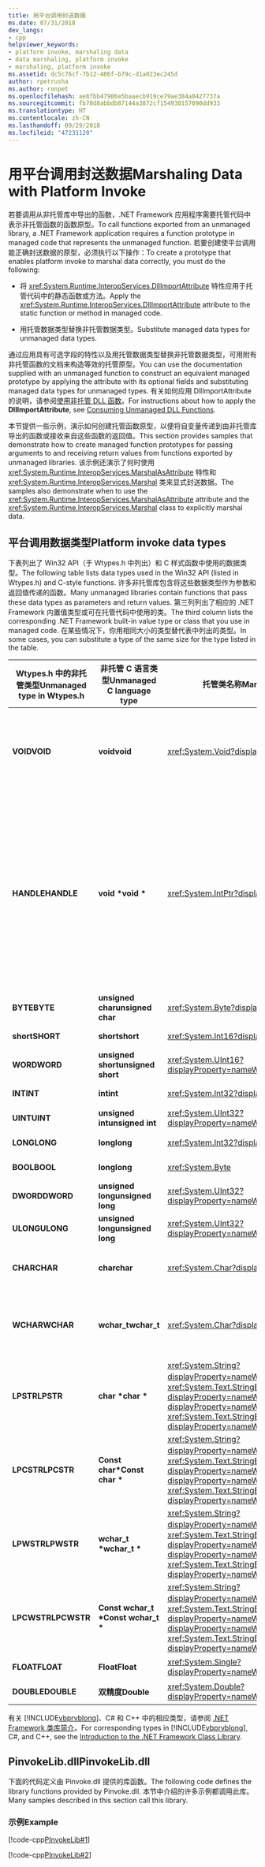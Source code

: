 ```yaml
---
title: 用平台调用封送数据
ms.date: 07/31/2018
dev_langs:
- cpp
helpviewer_keywords:
- platform invoke, marshaling data
- data marshaling, platform invoke
- marshaling, platform invoke
ms.assetid: dc5c76cf-7b12-406f-b79c-d1a023ec245d
author: rpetrusha
ms.author: ronpet
ms.openlocfilehash: ae8fbb47986e5baaecb919ce79ae384a8427737a
ms.sourcegitcommit: fb78d8abbdb87144a3872cf154930157090dd933
ms.translationtype: HT
ms.contentlocale: zh-CN
ms.lasthandoff: 09/29/2018
ms.locfileid: "47231120"
---
```

# <a name="marshaling-data-with-platform-invoke"></a><span data-ttu-id="b93ef-102">用平台调用封送数据</span><span class="sxs-lookup"><span data-stu-id="b93ef-102">Marshaling Data with Platform Invoke</span></span>
<span data-ttu-id="b93ef-103">若要调用从非托管库中导出的函数，.NET Framework 应用程序需要托管代码中表示非托管函数的函数原型。</span><span class="sxs-lookup"><span data-stu-id="b93ef-103">To call functions exported from an unmanaged library, a .NET Framework application requires a function prototype in managed code that represents the unmanaged function.</span></span> <span data-ttu-id="b93ef-104">若要创建使平台调用能正确封送数据的原型，必须执行以下操作：</span><span class="sxs-lookup"><span data-stu-id="b93ef-104">To create a prototype that enables platform invoke to marshal data correctly, you must do the following:</span></span>  
  
-   <span data-ttu-id="b93ef-105">将 <xref:System.Runtime.InteropServices.DllImportAttribute> 特性应用于托管代码中的静态函数或方法。</span><span class="sxs-lookup"><span data-stu-id="b93ef-105">Apply the <xref:System.Runtime.InteropServices.DllImportAttribute> attribute to the static function or method in managed code.</span></span>  
  
-   <span data-ttu-id="b93ef-106">用托管数据类型替换非托管数据类型。</span><span class="sxs-lookup"><span data-stu-id="b93ef-106">Substitute managed data types for unmanaged data types.</span></span>  
  
 <span data-ttu-id="b93ef-107">通过应用具有可选字段的特性以及用托管数据类型替换非托管数据类型，可用附有非托管函数的文档来构造等效的托管原型。</span><span class="sxs-lookup"><span data-stu-id="b93ef-107">You can use the documentation supplied with an unmanaged function to construct an equivalent managed prototype by applying the attribute with its optional fields and substituting managed data types for unmanaged types.</span></span> <span data-ttu-id="b93ef-108">有关如何应用 DllImportAttribute 的说明，请参阅[使用非托管 DLL 函数](../../../docs/framework/interop/consuming-unmanaged-dll-functions.md)。</span><span class="sxs-lookup"><span data-stu-id="b93ef-108">For instructions about how to apply the **DllImportAttribute**, see [Consuming Unmanaged DLL Functions](../../../docs/framework/interop/consuming-unmanaged-dll-functions.md).</span></span>  
  
 <span data-ttu-id="b93ef-109">本节提供一些示例，演示如何创建托管函数原型，以便将自变量传递到由非托管库导出的函数或接收来自这些函数的返回值。</span><span class="sxs-lookup"><span data-stu-id="b93ef-109">This section provides samples that demonstrate how to create managed function prototypes for passing arguments to and receiving return values from functions exported by unmanaged libraries.</span></span> <span data-ttu-id="b93ef-110">该示例还演示了何时使用 <xref:System.Runtime.InteropServices.MarshalAsAttribute> 特性和 <xref:System.Runtime.InteropServices.Marshal> 类来显式封送数据。</span><span class="sxs-lookup"><span data-stu-id="b93ef-110">The samples also demonstrate when to use the <xref:System.Runtime.InteropServices.MarshalAsAttribute> attribute and the <xref:System.Runtime.InteropServices.Marshal> class to explicitly marshal data.</span></span>  
  
## <a name="platform-invoke-data-types"></a><span data-ttu-id="b93ef-111">平台调用数据类型</span><span class="sxs-lookup"><span data-stu-id="b93ef-111">Platform invoke data types</span></span>  
 <span data-ttu-id="b93ef-112">下表列出了 Win32 API（于 Wtypes.h 中列出）和 C 样式函数中使用的数据类型。</span><span class="sxs-lookup"><span data-stu-id="b93ef-112">The following table lists data types used in the Win32 API (listed in Wtypes.h) and C-style functions.</span></span> <span data-ttu-id="b93ef-113">许多非托管库包含将这些数据类型作为参数和返回值传递的函数。</span><span class="sxs-lookup"><span data-stu-id="b93ef-113">Many unmanaged libraries contain functions that pass these data types as parameters and return values.</span></span> <span data-ttu-id="b93ef-114">第三列列出了相应的 .NET Framework 内置值类型或可在托管代码中使用的类。</span><span class="sxs-lookup"><span data-stu-id="b93ef-114">The third column lists the corresponding .NET Framework built-in value type or class that you use in managed code.</span></span> <span data-ttu-id="b93ef-115">在某些情况下，你用相同大小的类型替代表中列出的类型。</span><span class="sxs-lookup"><span data-stu-id="b93ef-115">In some cases, you can substitute a type of the same size for the type listed in the table.</span></span>  
  
|<span data-ttu-id="b93ef-116">Wtypes.h 中的非托管类型</span><span class="sxs-lookup"><span data-stu-id="b93ef-116">Unmanaged type in Wtypes.h</span></span>|<span data-ttu-id="b93ef-117">非托管 C 语言类型</span><span class="sxs-lookup"><span data-stu-id="b93ef-117">Unmanaged C language type</span></span>|<span data-ttu-id="b93ef-118">托管类名称</span><span class="sxs-lookup"><span data-stu-id="b93ef-118">Managed class name</span></span>|<span data-ttu-id="b93ef-119">描述</span><span class="sxs-lookup"><span data-stu-id="b93ef-119">Description</span></span>|  
|--------------------------------|-------------------------------|------------------------|-----------------|  
|<span data-ttu-id="b93ef-120">**VOID**</span><span class="sxs-lookup"><span data-stu-id="b93ef-120">**VOID**</span></span>|<span data-ttu-id="b93ef-121">**void**</span><span class="sxs-lookup"><span data-stu-id="b93ef-121">**void**</span></span>|<xref:System.Void?displayProperty=nameWithType>|<span data-ttu-id="b93ef-122">应用于不返回值的函数。</span><span class="sxs-lookup"><span data-stu-id="b93ef-122">Applied to a function that does not return a value.</span></span>|
|<span data-ttu-id="b93ef-123">**HANDLE**</span><span class="sxs-lookup"><span data-stu-id="b93ef-123">**HANDLE**</span></span>|<span data-ttu-id="b93ef-124">**void \***</span><span class="sxs-lookup"><span data-stu-id="b93ef-124">**void \***</span></span>|<xref:System.IntPtr?displayProperty=nameWithType>|<span data-ttu-id="b93ef-125">在 32 位 Windows 操作系统上为 32 位、在 64 位 Windows 操作系统上为 64 位。</span><span class="sxs-lookup"><span data-stu-id="b93ef-125">32 bits on 32-bit Windows operating systems, 64 bits on 64-bit Windows operating systems.</span></span>|  
|<span data-ttu-id="b93ef-126">**BYTE**</span><span class="sxs-lookup"><span data-stu-id="b93ef-126">**BYTE**</span></span>|<span data-ttu-id="b93ef-127">**unsigned char**</span><span class="sxs-lookup"><span data-stu-id="b93ef-127">**unsigned char**</span></span>|<xref:System.Byte?displayProperty=nameWithType>|<span data-ttu-id="b93ef-128">8 位</span><span class="sxs-lookup"><span data-stu-id="b93ef-128">8 bits</span></span>|  
|<span data-ttu-id="b93ef-129">**short**</span><span class="sxs-lookup"><span data-stu-id="b93ef-129">**SHORT**</span></span>|<span data-ttu-id="b93ef-130">**short**</span><span class="sxs-lookup"><span data-stu-id="b93ef-130">**short**</span></span>|<xref:System.Int16?displayProperty=nameWithType>|<span data-ttu-id="b93ef-131">16 位</span><span class="sxs-lookup"><span data-stu-id="b93ef-131">16 bits</span></span>|  
|<span data-ttu-id="b93ef-132">**WORD**</span><span class="sxs-lookup"><span data-stu-id="b93ef-132">**WORD**</span></span>|<span data-ttu-id="b93ef-133">**unsigned short**</span><span class="sxs-lookup"><span data-stu-id="b93ef-133">**unsigned short**</span></span>|<xref:System.UInt16?displayProperty=nameWithType>|<span data-ttu-id="b93ef-134">16 位</span><span class="sxs-lookup"><span data-stu-id="b93ef-134">16 bits</span></span>|  
|<span data-ttu-id="b93ef-135">**INT**</span><span class="sxs-lookup"><span data-stu-id="b93ef-135">**INT**</span></span>|<span data-ttu-id="b93ef-136">**int**</span><span class="sxs-lookup"><span data-stu-id="b93ef-136">**int**</span></span>|<xref:System.Int32?displayProperty=nameWithType>|<span data-ttu-id="b93ef-137">32 位</span><span class="sxs-lookup"><span data-stu-id="b93ef-137">32 bits</span></span>|  
|<span data-ttu-id="b93ef-138">**UINT**</span><span class="sxs-lookup"><span data-stu-id="b93ef-138">**UINT**</span></span>|<span data-ttu-id="b93ef-139">**unsigned int**</span><span class="sxs-lookup"><span data-stu-id="b93ef-139">**unsigned int**</span></span>|<xref:System.UInt32?displayProperty=nameWithType>|<span data-ttu-id="b93ef-140">32 位</span><span class="sxs-lookup"><span data-stu-id="b93ef-140">32 bits</span></span>|  
|<span data-ttu-id="b93ef-141">**LONG**</span><span class="sxs-lookup"><span data-stu-id="b93ef-141">**LONG**</span></span>|<span data-ttu-id="b93ef-142">**long**</span><span class="sxs-lookup"><span data-stu-id="b93ef-142">**long**</span></span>|<xref:System.Int32?displayProperty=nameWithType>|<span data-ttu-id="b93ef-143">32 位</span><span class="sxs-lookup"><span data-stu-id="b93ef-143">32 bits</span></span>|  
|<span data-ttu-id="b93ef-144">**BOOL**</span><span class="sxs-lookup"><span data-stu-id="b93ef-144">**BOOL**</span></span>|<span data-ttu-id="b93ef-145">**long**</span><span class="sxs-lookup"><span data-stu-id="b93ef-145">**long**</span></span>|<xref:System.Byte>|<span data-ttu-id="b93ef-146">32 位</span><span class="sxs-lookup"><span data-stu-id="b93ef-146">32 bits</span></span>|  
|<span data-ttu-id="b93ef-147">**DWORD**</span><span class="sxs-lookup"><span data-stu-id="b93ef-147">**DWORD**</span></span>|<span data-ttu-id="b93ef-148">**unsigned long**</span><span class="sxs-lookup"><span data-stu-id="b93ef-148">**unsigned long**</span></span>|<xref:System.UInt32?displayProperty=nameWithType>|<span data-ttu-id="b93ef-149">32 位</span><span class="sxs-lookup"><span data-stu-id="b93ef-149">32 bits</span></span>|  
|<span data-ttu-id="b93ef-150">**ULONG**</span><span class="sxs-lookup"><span data-stu-id="b93ef-150">**ULONG**</span></span>|<span data-ttu-id="b93ef-151">**unsigned long**</span><span class="sxs-lookup"><span data-stu-id="b93ef-151">**unsigned long**</span></span>|<xref:System.UInt32?displayProperty=nameWithType>|<span data-ttu-id="b93ef-152">32 位</span><span class="sxs-lookup"><span data-stu-id="b93ef-152">32 bits</span></span>|  
|<span data-ttu-id="b93ef-153">**CHAR**</span><span class="sxs-lookup"><span data-stu-id="b93ef-153">**CHAR**</span></span>|<span data-ttu-id="b93ef-154">**char**</span><span class="sxs-lookup"><span data-stu-id="b93ef-154">**char**</span></span>|<xref:System.Char?displayProperty=nameWithType>|<span data-ttu-id="b93ef-155">使用 ANSI 修饰。</span><span class="sxs-lookup"><span data-stu-id="b93ef-155">Decorate with ANSI.</span></span>|  
|<span data-ttu-id="b93ef-156">**WCHAR**</span><span class="sxs-lookup"><span data-stu-id="b93ef-156">**WCHAR**</span></span>|<span data-ttu-id="b93ef-157">**wchar_t**</span><span class="sxs-lookup"><span data-stu-id="b93ef-157">**wchar_t**</span></span>|<xref:System.Char?displayProperty=nameWithType>|<span data-ttu-id="b93ef-158">使用 Unicode 修饰。</span><span class="sxs-lookup"><span data-stu-id="b93ef-158">Decorate with Unicode.</span></span>|  
|<span data-ttu-id="b93ef-159">**LPSTR**</span><span class="sxs-lookup"><span data-stu-id="b93ef-159">**LPSTR**</span></span>|<span data-ttu-id="b93ef-160">**char &ast;**</span><span class="sxs-lookup"><span data-stu-id="b93ef-160">**char &ast;**</span></span>|<span data-ttu-id="b93ef-161"><xref:System.String?displayProperty=nameWithType> 或 <xref:System.Text.StringBuilder?displayProperty=nameWithType></span><span class="sxs-lookup"><span data-stu-id="b93ef-161"><xref:System.String?displayProperty=nameWithType> or <xref:System.Text.StringBuilder?displayProperty=nameWithType></span></span>|<span data-ttu-id="b93ef-162">使用 ANSI 修饰。</span><span class="sxs-lookup"><span data-stu-id="b93ef-162">Decorate with ANSI.</span></span>|  
|<span data-ttu-id="b93ef-163">**LPCSTR**</span><span class="sxs-lookup"><span data-stu-id="b93ef-163">**LPCSTR**</span></span>|<span data-ttu-id="b93ef-164">**Const char&ast;**</span><span class="sxs-lookup"><span data-stu-id="b93ef-164">**Const char &ast;**</span></span>|<span data-ttu-id="b93ef-165"><xref:System.String?displayProperty=nameWithType> 或 <xref:System.Text.StringBuilder?displayProperty=nameWithType></span><span class="sxs-lookup"><span data-stu-id="b93ef-165"><xref:System.String?displayProperty=nameWithType> or <xref:System.Text.StringBuilder?displayProperty=nameWithType></span></span>|<span data-ttu-id="b93ef-166">使用 ANSI 修饰。</span><span class="sxs-lookup"><span data-stu-id="b93ef-166">Decorate with ANSI.</span></span>|  
|<span data-ttu-id="b93ef-167">**LPWSTR**</span><span class="sxs-lookup"><span data-stu-id="b93ef-167">**LPWSTR**</span></span>|<span data-ttu-id="b93ef-168">**wchar_t &ast;**</span><span class="sxs-lookup"><span data-stu-id="b93ef-168">**wchar_t &ast;**</span></span>|<span data-ttu-id="b93ef-169"><xref:System.String?displayProperty=nameWithType> 或 <xref:System.Text.StringBuilder?displayProperty=nameWithType></span><span class="sxs-lookup"><span data-stu-id="b93ef-169"><xref:System.String?displayProperty=nameWithType> or <xref:System.Text.StringBuilder?displayProperty=nameWithType></span></span>|<span data-ttu-id="b93ef-170">使用 Unicode 修饰。</span><span class="sxs-lookup"><span data-stu-id="b93ef-170">Decorate with Unicode.</span></span>|  
|<span data-ttu-id="b93ef-171">**LPCWSTR**</span><span class="sxs-lookup"><span data-stu-id="b93ef-171">**LPCWSTR**</span></span>|<span data-ttu-id="b93ef-172">**Const wchar_t &ast;**</span><span class="sxs-lookup"><span data-stu-id="b93ef-172">**Const wchar_t &ast;**</span></span>|<span data-ttu-id="b93ef-173"><xref:System.String?displayProperty=nameWithType> 或 <xref:System.Text.StringBuilder?displayProperty=nameWithType></span><span class="sxs-lookup"><span data-stu-id="b93ef-173"><xref:System.String?displayProperty=nameWithType> or <xref:System.Text.StringBuilder?displayProperty=nameWithType></span></span>|<span data-ttu-id="b93ef-174">使用 Unicode 修饰。</span><span class="sxs-lookup"><span data-stu-id="b93ef-174">Decorate with Unicode.</span></span>|  
|<span data-ttu-id="b93ef-175">**FLOAT**</span><span class="sxs-lookup"><span data-stu-id="b93ef-175">**FLOAT**</span></span>|<span data-ttu-id="b93ef-176">**Float**</span><span class="sxs-lookup"><span data-stu-id="b93ef-176">**Float**</span></span>|<xref:System.Single?displayProperty=nameWithType>|<span data-ttu-id="b93ef-177">32 位</span><span class="sxs-lookup"><span data-stu-id="b93ef-177">32 bits</span></span>|  
|<span data-ttu-id="b93ef-178">**DOUBLE**</span><span class="sxs-lookup"><span data-stu-id="b93ef-178">**DOUBLE**</span></span>|<span data-ttu-id="b93ef-179">**双精度**</span><span class="sxs-lookup"><span data-stu-id="b93ef-179">**Double**</span></span>|<xref:System.Double?displayProperty=nameWithType>|<span data-ttu-id="b93ef-180">64 位</span><span class="sxs-lookup"><span data-stu-id="b93ef-180">64 bits</span></span>|  
  
 <span data-ttu-id="b93ef-181">有关 [!INCLUDE[vbprvblong](../../../includes/vbprvblong-md.md)]、C# 和 C++ 中的相应类型，请参阅 [.NET Framework 类库简介](../../../docs/standard/class-library-overview.md)。</span><span class="sxs-lookup"><span data-stu-id="b93ef-181">For corresponding types in [!INCLUDE[vbprvblong](../../../includes/vbprvblong-md.md)], C#, and C++, see the [Introduction to the .NET Framework Class Library](../../../docs/standard/class-library-overview.md).</span></span>  
  
## <a name="pinvokelibdll"></a><span data-ttu-id="b93ef-182">PinvokeLib.dll</span><span class="sxs-lookup"><span data-stu-id="b93ef-182">PinvokeLib.dll</span></span>  
 <span data-ttu-id="b93ef-183">下面的代码定义由 Pinvoke.dll 提供的库函数。</span><span class="sxs-lookup"><span data-stu-id="b93ef-183">The following code defines the library functions provided by Pinvoke.dll.</span></span> <span data-ttu-id="b93ef-184">本节中介绍的许多示例都调用此库。</span><span class="sxs-lookup"><span data-stu-id="b93ef-184">Many samples described in this section call this library.</span></span>  
  
### <a name="example"></a><span data-ttu-id="b93ef-185">示例</span><span class="sxs-lookup"><span data-stu-id="b93ef-185">Example</span></span>  
 [!code-cpp[PInvokeLib#1](../../../samples/snippets/cpp/VS_Snippets_CLR/pinvokelib/cpp/pinvokelib.cpp#1)]  
  
 [!code-cpp[PInvokeLib#2](../../../samples/snippets/cpp/VS_Snippets_CLR/pinvokelib/cpp/pinvokelib.h#2)]
